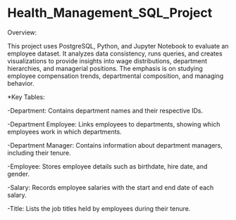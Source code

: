 # Health_Management_SQL_Project

Overview:

This project uses PostgreSQL, Python, and Jupyter Notebook to evaluate an employee dataset. It analyzes data consistency, runs queries, and creates visualizations to provide insights into wage distributions, department hierarchies, and managerial positions. The emphasis is on studying employee compensation trends, departmental composition, and managing behavior.

*Key Tables:

-Department: Contains department names and their respective IDs.

-Department Employee: Links employees to departments, showing which employees work in which departments.

-Department Manager: Contains information about department managers, including their tenure.

-Employee: Stores employee details such as birthdate, hire date, and gender.

-Salary: Records employee salaries with the start and end date of each salary.

-Title: Lists the job titles held by employees during their tenure.

